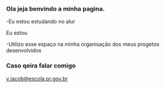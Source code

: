 ### Ola jeja benvindo a minha pagina.



-Eu estou estudando no alur

Eu estou

-Utilizo esse espaço na minha organisação dos meus progetos desenvolvidos

### Caso qeira falar comigo 

v.jacob@escola.pr.gov.br
